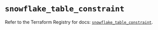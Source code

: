 # `snowflake_table_constraint`

Refer to the Terraform Registry for docs: [`snowflake_table_constraint`](https://registry.terraform.io/providers/snowflake-labs/snowflake/0.92.0/docs/resources/table_constraint).
